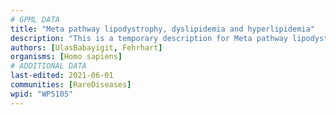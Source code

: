 ```yaml
---
# GPML DATA
title: "Meta pathway lipodystrophy, dyslipidemia and hyperlipidemia"
description: "This is a temporary description for Meta pathway lipodystrophy, dyslipidemia and hyperlipidemia"
authors: [UlasBabayigit, Fehrhart]
organisms: [Homo sapiens]
# ADDITIONAL DATA
last-edited: 2021-06-01
communities: [RareDiseases]
wpid: "WP5105"
---
```

